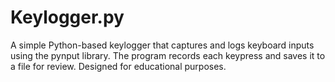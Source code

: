 # Keylogger.py 
A simple Python-based keylogger that captures and logs keyboard inputs using the pynput library. The program records each keypress and saves it to a file for review. Designed for educational purposes.